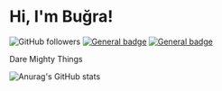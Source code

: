 # Hi, I'm Buğra!

![GitHub followers](https://img.shields.io/github/followers/BugraOmursunn?style=social)
[![General badge](https://img.shields.io/badge/LinkedIn-blue?style=flat-square&logo=linkedin&labelColor=blue)](https://www.linkedin.com/in/bugraomursun/)
[![General badge](https://img.shields.io/badge/Google_Play-414141?style=flat-square&logo=google-play&logoColor=white)](https://play.google.com/store/apps/dev?id=7696637140094003672)


Dare Mighty Things

![Anurag's GitHub stats](https://github-profile-summary-cards.vercel.app/api/cards/profile-details?username=bugraomursunn&theme=monokai)
